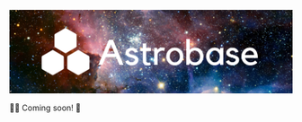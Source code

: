 ![](https://github.com/astrobase/brand/blob/master/logos/space-logo.png?raw=true)

🧑‍🚀 Coming soon! 🚀
